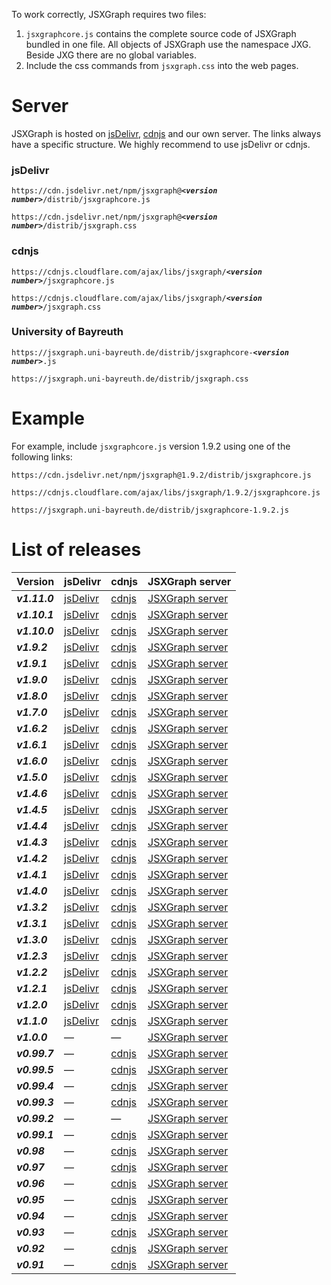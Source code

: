 To work correctly, JSXGraph requires two files:

1. `jsxgraphcore.js` contains the complete source code of JSXGraph bundled in one file. All objects of JSXGraph use the namespace JXG. Beside JXG there are no global variables.
2. Include the css commands from `jsxgraph.css` into the web pages.

# Server

JSXGraph is hosted on [jsDelivr](https://jsdelivr.com), [cdnjs](https://cdnjs.cloudflare.com/) and our own server.
The links always have a specific structure. We highly recommend to use jsDelivr or cdnjs.

### jsDelivr

`https://cdn.jsdelivr.net/npm/jsxgraph@`***`<version number>`***`/distrib/jsxgraphcore.js`

`https://cdn.jsdelivr.net/npm/jsxgraph@`***`<version number>`***`/distrib/jsxgraph.css`

### cdnjs

`https://cdnjs.cloudflare.com/ajax/libs/jsxgraph/`***`<version number>`***`/jsxgraphcore.js`

`https://cdnjs.cloudflare.com/ajax/libs/jsxgraph/`***`<version number>`***`/jsxgraph.css`

### University of Bayreuth 

`https://jsxgraph.uni-bayreuth.de/distrib/jsxgraphcore-`***`<version number>`***`.js`  

`https://jsxgraph.uni-bayreuth.de/distrib/jsxgraph.css`  

# Example

For example, include `jsxgraphcore.js` version 1.9.2 using one of the following links:  

`https://cdn.jsdelivr.net/npm/jsxgraph@1.9.2/distrib/jsxgraphcore.js`

`https://cdnjs.cloudflare.com/ajax/libs/jsxgraph/1.9.2/jsxgraphcore.js`

`https://jsxgraph.uni-bayreuth.de/distrib/jsxgraphcore-1.9.2.js`



# List of releases

[//]: # (Header row of table will not be shown)

| Version       | jsDelivr                                                                         | cdnjs                                                                           | JSXGraph server                                                                    |
|---------------|----------------------------------------------------------------------------------|---------------------------------------------------------------------------------|------------------------------------------------------------------------------------|
| ***v1.11.0*** | [jsDelivr](https://cdn.jsdelivr.net/npm/jsxgraph@1.11.0/distrib/jsxgraphcore.js) | [cdnjs](https://cdnjs.cloudflare.com/ajax/libs/jsxgraph/1.11.0/jsxgraphcore.js) | [JSXGraph server](https://jsxgraph.uni-bayreuth.de/distrib/jsxgraphcore-1.11.0.js) |
| ***v1.10.1*** | [jsDelivr](https://cdn.jsdelivr.net/npm/jsxgraph@1.10.1/distrib/jsxgraphcore.js) | [cdnjs](https://cdnjs.cloudflare.com/ajax/libs/jsxgraph/1.10.1/jsxgraphcore.js) | [JSXGraph server](https://jsxgraph.uni-bayreuth.de/distrib/jsxgraphcore-1.10.1.js) |
| ***v1.10.0*** | [jsDelivr](https://cdn.jsdelivr.net/npm/jsxgraph@1.10.0/distrib/jsxgraphcore.js) | [cdnjs](https://cdnjs.cloudflare.com/ajax/libs/jsxgraph/1.10.0/jsxgraphcore.js) | [JSXGraph server](https://jsxgraph.uni-bayreuth.de/distrib/jsxgraphcore-1.10.0.js) |
| ***v1.9.2***  | [jsDelivr](https://cdn.jsdelivr.net/npm/jsxgraph@1.9.2/distrib/jsxgraphcore.js)  | [cdnjs](https://cdnjs.cloudflare.com/ajax/libs/jsxgraph/1.9.2/jsxgraphcore.js)  | [JSXGraph server](https://jsxgraph.uni-bayreuth.de/distrib/jsxgraphcore-1.9.2.js)  |
| ***v1.9.1***  | [jsDelivr](https://cdn.jsdelivr.net/npm/jsxgraph@1.9.1/distrib/jsxgraphcore.js)  | [cdnjs](https://cdnjs.cloudflare.com/ajax/libs/jsxgraph/1.9.1/jsxgraphcore.js)  | [JSXGraph server](https://jsxgraph.uni-bayreuth.de/distrib/jsxgraphcore-1.9.1.js)  |
| ***v1.9.0***  | [jsDelivr](https://cdn.jsdelivr.net/npm/jsxgraph@1.9.0/distrib/jsxgraphcore.js)  | [cdnjs](https://cdnjs.cloudflare.com/ajax/libs/jsxgraph/1.9.0/jsxgraphcore.js)  | [JSXGraph server](https://jsxgraph.uni-bayreuth.de/distrib/jsxgraphcore-1.9.0.js)  |
| ***v1.8.0***  | [jsDelivr](https://cdn.jsdelivr.net/npm/jsxgraph@1.8.0/distrib/jsxgraphcore.js)  | [cdnjs](https://cdnjs.cloudflare.com/ajax/libs/jsxgraph/1.8.0/jsxgraphcore.js)  | [JSXGraph server](https://jsxgraph.uni-bayreuth.de/distrib/jsxgraphcore-1.8.0.js)  |
| ***v1.7.0***  | [jsDelivr](https://cdn.jsdelivr.net/npm/jsxgraph@1.7.0/distrib/jsxgraphcore.js)  | [cdnjs](https://cdnjs.cloudflare.com/ajax/libs/jsxgraph/1.7.0/jsxgraphcore.js)  | [JSXGraph server](https://jsxgraph.uni-bayreuth.de/distrib/jsxgraphcore-1.7.0.js)  |
| ***v1.6.2***  | [jsDelivr](https://cdn.jsdelivr.net/npm/jsxgraph@1.6.2/distrib/jsxgraphcore.js)  | [cdnjs](https://cdnjs.cloudflare.com/ajax/libs/jsxgraph/1.6.2/jsxgraphcore.js)  | [JSXGraph server](https://jsxgraph.uni-bayreuth.de/distrib/jsxgraphcore-1.6.2.js)  |
| ***v1.6.1***  | [jsDelivr](https://cdn.jsdelivr.net/npm/jsxgraph@1.6.1/distrib/jsxgraphcore.js)  | [cdnjs](https://cdnjs.cloudflare.com/ajax/libs/jsxgraph/1.6.1/jsxgraphcore.js)  | [JSXGraph server](https://jsxgraph.uni-bayreuth.de/distrib/jsxgraphcore-1.6.1.js)  |
| ***v1.6.0***  | [jsDelivr](https://cdn.jsdelivr.net/npm/jsxgraph@1.6.0/distrib/jsxgraphcore.js)  | [cdnjs](https://cdnjs.cloudflare.com/ajax/libs/jsxgraph/1.6.0/jsxgraphcore.js)  | [JSXGraph server](https://jsxgraph.uni-bayreuth.de/distrib/jsxgraphcore-1.6.0.js)  |
| ***v1.5.0***  | [jsDelivr](https://cdn.jsdelivr.net/npm/jsxgraph@1.5.0/distrib/jsxgraphcore.js)  | [cdnjs](https://cdnjs.cloudflare.com/ajax/libs/jsxgraph/1.5.0/jsxgraphcore.js)  | [JSXGraph server](https://jsxgraph.uni-bayreuth.de/distrib/jsxgraphcore-1.5.0.js)  |
| ***v1.4.6***  | [jsDelivr](https://cdn.jsdelivr.net/npm/jsxgraph@1.4.6/distrib/jsxgraphcore.js)  | [cdnjs](https://cdnjs.cloudflare.com/ajax/libs/jsxgraph/1.4.6/jsxgraphcore.js)  | [JSXGraph server](https://jsxgraph.uni-bayreuth.de/distrib/jsxgraphcore-1.4.6.js)  |
| ***v1.4.5***  | [jsDelivr](https://cdn.jsdelivr.net/npm/jsxgraph@1.4.5/distrib/jsxgraphcore.js)  | [cdnjs](https://cdnjs.cloudflare.com/ajax/libs/jsxgraph/1.4.5/jsxgraphcore.js)  | [JSXGraph server](https://jsxgraph.uni-bayreuth.de/distrib/jsxgraphcore-1.4.5.js)  |
| ***v1.4.4***  | [jsDelivr](https://cdn.jsdelivr.net/npm/jsxgraph@1.4.4/distrib/jsxgraphcore.js)  | [cdnjs](https://cdnjs.cloudflare.com/ajax/libs/jsxgraph/1.4.4/jsxgraphcore.js)  | [JSXGraph server](https://jsxgraph.uni-bayreuth.de/distrib/jsxgraphcore-1.4.4.js)  |
| ***v1.4.3***  | [jsDelivr](https://cdn.jsdelivr.net/npm/jsxgraph@1.4.3/distrib/jsxgraphcore.js)  | [cdnjs](https://cdnjs.cloudflare.com/ajax/libs/jsxgraph/1.4.3/jsxgraphcore.js)  | [JSXGraph server](https://jsxgraph.uni-bayreuth.de/distrib/jsxgraphcore-1.4.3.js)  |
| ***v1.4.2***  | [jsDelivr](https://cdn.jsdelivr.net/npm/jsxgraph@1.4.2/distrib/jsxgraphcore.js)  | [cdnjs](https://cdnjs.cloudflare.com/ajax/libs/jsxgraph/1.4.2/jsxgraphcore.js)  | [JSXGraph server](https://jsxgraph.uni-bayreuth.de/distrib/jsxgraphcore-1.4.2.js)  |
| ***v1.4.1***  | [jsDelivr](https://cdn.jsdelivr.net/npm/jsxgraph@1.4.1/distrib/jsxgraphcore.js)  | [cdnjs](https://cdnjs.cloudflare.com/ajax/libs/jsxgraph/1.4.1/jsxgraphcore.js)  | [JSXGraph server](https://jsxgraph.uni-bayreuth.de/distrib/jsxgraphcore-1.4.1.js)  |
| ***v1.4.0***  | [jsDelivr](https://cdn.jsdelivr.net/npm/jsxgraph@1.4.0/distrib/jsxgraphcore.js)  | [cdnjs](https://cdnjs.cloudflare.com/ajax/libs/jsxgraph/1.4.0/jsxgraphcore.js)  | [JSXGraph server](https://jsxgraph.uni-bayreuth.de/distrib/jsxgraphcore-1.4.0.js)  |
| ***v1.3.2***  | [jsDelivr](https://cdn.jsdelivr.net/npm/jsxgraph@1.3.2/distrib/jsxgraphcore.js)  | [cdnjs](https://cdnjs.cloudflare.com/ajax/libs/jsxgraph/1.3.2/jsxgraphcore.js)  | [JSXGraph server](https://jsxgraph.uni-bayreuth.de/distrib/jsxgraphcore-1.3.2.js)  |
| ***v1.3.1***  | [jsDelivr](https://cdn.jsdelivr.net/npm/jsxgraph@1.3.1/distrib/jsxgraphcore.js)  | [cdnjs](https://cdnjs.cloudflare.com/ajax/libs/jsxgraph/1.3.1/jsxgraphcore.js)  | [JSXGraph server](https://jsxgraph.uni-bayreuth.de/distrib/jsxgraphcore-1.3.1.js)  |
| ***v1.3.0***  | [jsDelivr](https://cdn.jsdelivr.net/npm/jsxgraph@1.3.0/distrib/jsxgraphcore.js)  | [cdnjs](https://cdnjs.cloudflare.com/ajax/libs/jsxgraph/1.3.0/jsxgraphcore.js)  | [JSXGraph server](https://jsxgraph.uni-bayreuth.de/distrib/jsxgraphcore-1.3.0.js)  |
| ***v1.2.3***  | [jsDelivr](https://cdn.jsdelivr.net/npm/jsxgraph@1.2.3/distrib/jsxgraphcore.js)  | [cdnjs](https://cdnjs.cloudflare.com/ajax/libs/jsxgraph/1.2.3/jsxgraphcore.js)  | [JSXGraph server](https://jsxgraph.uni-bayreuth.de/distrib/jsxgraphcore-1.2.3.js)  |
| ***v1.2.2***  | [jsDelivr](https://cdn.jsdelivr.net/npm/jsxgraph@1.2.2/distrib/jsxgraphcore.js)  | [cdnjs](https://cdnjs.cloudflare.com/ajax/libs/jsxgraph/1.2.2/jsxgraphcore.js)  | [JSXGraph server](https://jsxgraph.uni-bayreuth.de/distrib/jsxgraphcore-1.2.2.js)  |
| ***v1.2.1***  | [jsDelivr](https://cdn.jsdelivr.net/npm/jsxgraph@1.2.1/distrib/jsxgraphcore.js)  | [cdnjs](https://cdnjs.cloudflare.com/ajax/libs/jsxgraph/1.2.1/jsxgraphcore.js)  | [JSXGraph server](https://jsxgraph.uni-bayreuth.de/distrib/jsxgraphcore-1.2.1.js)  |
| ***v1.2.0***  | [jsDelivr](https://cdn.jsdelivr.net/npm/jsxgraph@1.2.0/distrib/jsxgraphcore.js)  | [cdnjs](https://cdnjs.cloudflare.com/ajax/libs/jsxgraph/1.2.0/jsxgraphcore.js)  | [JSXGraph server](https://jsxgraph.uni-bayreuth.de/distrib/jsxgraphcore-1.2.0.js)  |
| ***v1.1.0***  | [jsDelivr](https://cdn.jsdelivr.net/npm/jsxgraph@1.1.0/distrib/jsxgraphcore.js)  | [cdnjs](https://cdnjs.cloudflare.com/ajax/libs/jsxgraph/1.1.0/jsxgraphcore.js)  | [JSXGraph server](https://jsxgraph.uni-bayreuth.de/distrib/jsxgraphcore-1.1.0.js)  |
| ***v1.0.0***  | —                                                                                | —                                                                               | [JSXGraph server](http://jsxgraph.uni-bayreuth.de/distrib/jsxgraphcore-1.00.0.js)  |
| ***v0.99.7*** | —                                                                                | [cdnjs](http://cdnjs.cloudflare.com/ajax/libs/jsxgraph/0.99.7/jsxgraphcore.js)  | [JSXGraph server](http://jsxgraph.uni-bayreuth.de/distrib/jsxgraphcore-0.99.7.js)  |
| ***v0.99.5*** | —                                                                                | [cdnjs](http://cdnjs.cloudflare.com/ajax/libs/jsxgraph/0.99.5/jsxgraphcore.js)  | [JSXGraph server](http://jsxgraph.uni-bayreuth.de/distrib/jsxgraphcore-0.99.5.js)  |
| ***v0.99.4*** | —                                                                                | [cdnjs](http://cdnjs.cloudflare.com/ajax/libs/jsxgraph/0.99.4/jsxgraphcore.js)  | [JSXGraph server](http://jsxgraph.uni-bayreuth.de/distrib/jsxgraphcore-0.99.4.js)  |
| ***v0.99.3*** | —                                                                                | [cdnjs](http://cdnjs.cloudflare.com/ajax/libs/jsxgraph/0.99.3/jsxgraphcore.js)  | [JSXGraph server](http://jsxgraph.uni-bayreuth.de/distrib/jsxgraphcore-0.99.3.js)  |
| ***v0.99.2*** | —                                                                                | —                                                                               | [JSXGraph server](http://jsxgraph.uni-bayreuth.de/distrib/jsxgraphcore-0.99.2.js)  |
| ***v0.99.1*** | —                                                                                | [cdnjs](http://cdnjs.cloudflare.com/ajax/libs/jsxgraph/0.99.1/jsxgraphcore.js)  | [JSXGraph server](http://jsxgraph.uni-bayreuth.de/distrib/jsxgraphcore-0.99.1.js)  |
| ***v0.98***   | —                                                                                | [cdnjs](http://cdnjs.cloudflare.com/ajax/libs/jsxgraph/0.98/jsxgraphcore.js)    | [JSXGraph server](http://jsxgraph.uni-bayreuth.de/distrib/jsxgraphcore-0.98.js)    |
| ***v0.97***   | —                                                                                | [cdnjs](http://cdnjs.cloudflare.com/ajax/libs/jsxgraph/0.97/jsxgraphcore.js)    | [JSXGraph server](http://jsxgraph.uni-bayreuth.de/distrib/jsxgraphcore-0.97.js)    |
| ***v0.96***   | —                                                                                | [cdnjs](http://cdnjs.cloudflare.com/ajax/libs/jsxgraph/0.96/jsxgraphcore.js)    | [JSXGraph server](http://jsxgraph.uni-bayreuth.de/distrib/jsxgraphcore-0.96.js)    |
| ***v0.95***   | —                                                                                | [cdnjs](http://cdnjs.cloudflare.com/ajax/libs/jsxgraph/0.95/jsxgraphcore.js)    | [JSXGraph server](http://jsxgraph.uni-bayreuth.de/distrib/jsxgraphcore-0.95.js)    |
| ***v0.94***   | —                                                                                | [cdnjs](http://cdnjs.cloudflare.com/ajax/libs/jsxgraph/0.94/jsxgraphcore.js)    | [JSXGraph server](http://jsxgraph.uni-bayreuth.de/distrib/jsxgraphcore-0.94.js)    |
| ***v0.93***   | —                                                                                | [cdnjs](http://cdnjs.cloudflare.com/ajax/libs/jsxgraph/0.93/jsxgraphcore.js)    | [JSXGraph server](http://jsxgraph.uni-bayreuth.de/distrib/jsxgraphcore-0.93.js)    |
| ***v0.92***   | —                                                                                | [cdnjs](http://cdnjs.cloudflare.com/ajax/libs/jsxgraph/0.92/jsxgraphcore.js)    | [JSXGraph server](http://jsxgraph.uni-bayreuth.de/distrib/jsxgraphcore-0.92.js)    |
| ***v0.91***   | —                                                                                | [cdnjs](http://cdnjs.cloudflare.com/ajax/libs/jsxgraph/0.91/jsxgraphcore.js)    | [JSXGraph server](http://jsxgraph.uni-bayreuth.de/distrib/jsxgraphcore-0.91.js)    |